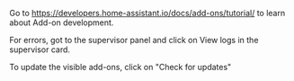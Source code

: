 Go to https://developers.home-assistant.io/docs/add-ons/tutorial/ to learn
about Add-on development.

For errors, got to the supervisor panel and click on View logs in the
supervisor card.

To update the visible add-ons, click on "Check for updates"
